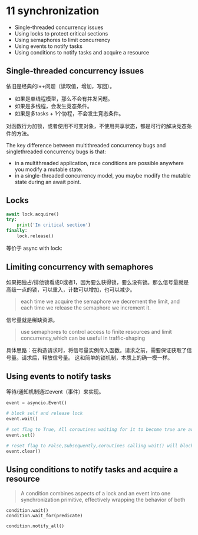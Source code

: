 # 11 synchronization
- Single-threaded concurrency issues
- Using locks to protect critical sections
- Using semaphores to limit concurrency
- Using events to notify tasks
- Using conditions to notify tasks and acquire a resource

## Single-threaded concurrency issues
依旧是经典的i++问题（读取值，增加，写回）。

- 如果是单线程模型，那么不会有并发问题。
- 如果是多线程，会发生竞态条件。
- 如果是多tasks + 1个协程，不会发生竞态条件。

对函数行为加锁，或者使用不可变对象，不使用共享状态，都是可行的解决竞态条件的方法。

The key difference between multithreaded concurrency bugs and singlethreaded concurrency bugs is that:
- in a multithreaded application, race conditions are possible anywhere you modify a mutable state.
- in a single-threaded concurrency model, you maybe modify the mutable state during an await point.

## Locks

```python
await lock.acquire()
try:
    print('In critical section')
finally:
    lock.release()
```
等价于 async with lock:

## Limiting concurrency with semaphores

如果把独占/排他锁看成0或者1，因为要么获得锁，要么没有锁。那么信号量就是高级一点的锁，可以重入，计数可以增加，也可以减少。
> each time we acquire the semaphore we decrement the limit, and each time we release the semaphore we increment it.

信号量就是稀缺资源。
> use semaphores to control access to finite resources and limit concurrency,which can be useful in traffic-shaping

具体思路：在构造请求时，将信号量实例传入函数。请求之前，需要保证获取了信号量。请求后，释放信号量。 
这和简单的锁机制，本质上的确一模一样。

## Using events to notify tasks

等待/通知机制通过event（事件）来实现。

```python
event = asyncio.Event()

# block self and release lock
event.wait()

# set flag to True, All coroutines waiting for it to become true are awakened
event.set()

# reset flag to False,Subsequently,coroutines calling wait() will block
event.clear()
```

## Using conditions to notify tasks and acquire a resource

> A condition combines aspects of a lock and an event into one synchronization primitive,
effectively wrapping the behavior of both

```pyhon
condition.wait()
condition.wait_for(predicate)

condition.notify_all()
```